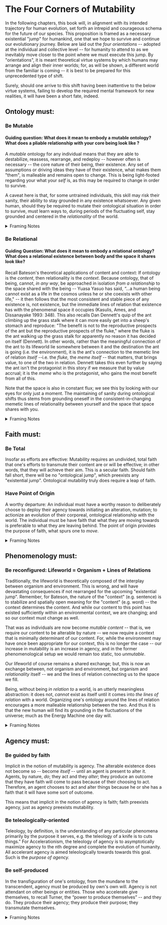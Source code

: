 # The Four Corners of Mutability

In the following chapters, this book will, in alignment with its intended trajectory for human evolution, set forth an intrepid and courageous schema for the future of our species. This proposition is framed as a necessary existential "jump" for humankind, one that we hope to survive and continue our evolutionary journey. Below are laid out the _four_ _orientations --_ adopted at the individual and collective level -- for humanity to attend to as we inevitably move closer to the point where we must execute this jump. By "orientations", it is meant theoretical virtue systems by which humans may arrange and align their inner worlds; for, as will be shown, a different world from the familiar is coming -- it is best to be prepared for this unprecedented type of shift.&#x20;

Surely, should one arrive to this shift having been inattentive to the below virtue systems, failing to develop the required mental framework for new realities, it will have been a short fate, indeed. &#x20;

## Ontology must:

### Be Mutable

#### Guiding question: What does it mean to embody a mutable ontology? What does a pliable relationship with your core being look like ?&#x20;

A _mutable_ ontology for any individual means that they are able to destabilize, reassess, rearrange, and redeploy -- however often is necessary -- the core nature of their being, their existence. Any set of assumptions or driving ideas they have of their existence, what makes them "them", is malleable and remains open to change. This is being light-footed regarding your what your _self_ is, as this may be required to change in order to survive.&#x20;

A caveat here is that, for some untrained individuals, this skill may risk their sanity, their ability to stay grounded in any existence whatsoever. Any given human, should they be required to mutate their ontological situation in order to survive, must learn ways to, during periods of the fluctuating self, stay grounded and centered in the _relationality_ of the world.&#x20;

<details>

<summary>Framing Notes</summary>

* Hegel: Phenomenology of Spirit (1807)
  * ontology mutate thru conflict + resolution
* Bergson: Creative Evolution (1907)
  * "becoming", adaptation

</details>

### Be Relational

#### Guiding Question: What does it mean to embody a relational ontology? What does a relational existence between body and the space it shares look like?&#x20;

Recall Bateson's theoretical applications of content and context: If ontology is the _content_, then relationality is the _context_. Because ontology, that of being, cannot, _in any way_, be approached in isolation _from a relationship_ to the space shared with the being -- Yuasa Yasuo has said, “…a human being cannot exist as a life in the cosmos unless he or she coexists with other life," -- it then follows that the most consistent and stable piece of any existence is, not existence, but the immediate lines of relation that existence has with the phenomenal space it occupies (Kasulis, Ames, and Dissanayake 1993: 348). This also recalls Dan Dennett's quip of the ant climbing up the grass stalk where it can more easily get into a sheep's stomach and reproduce: "The benefit is not to the reproductive prospects of the ant but the reproductive prospects of the fluke," where the fluke is the ant walking up the grass stalk for apparently no reason it has decided on itself (Dennett). In other words, rather than the meaningful connection of the ant to its lifeworld lie somewhere between it and the destination the ant is going (i.e. the environment), it is the ant's connection to the memetic line of relation _itself_ --i.e. the _fluke,_ the _meme itself_ -- that matters, that brings value, to one of the two in relation.  Dennett takes this even further by saying the ant isn't the protagonist in this story if we measure that by value accrual; it is the _meme_ who is the protagonist, who gains the most benefit from all of this.&#x20;

Note that the space is also in constant flux; we see this by looking with our eyes for only just a moment. The maintaining of sanity during ontological shifts thus stems from grounding oneself in the consistent-in-changing memetic lines of relationality between yourself and the space that space shares with you.&#x20;

<details>

<summary>Framing Notes</summary>

* Whitehead: Process and Reality (1929)
  * processes relational
* Ingold: The Perception of the Environment (2000)
  * "meshwork", existing is always relational to something

</details>

## Faith must:&#x20;

### Be Total

Insofar as efforts are effective: Mutability requires an undivided, total faith that one's efforts to transmute their content are or will be effective; in other words, that they will achieve their aim. This is a secular faith. Should faith fall short, there will be no "ontological jump", which preexists any "existential jump". Ontological mutability truly does require a leap of faith.&#x20;

### Have Point of Origin &#x20;

A worthy departure: An individual must have a worthy reason to deliberately choose to deploy their agency towards initiating an alteration, mutation; to actionize an evolution of their corporeal, ontological relationship with the world. The individual must be have faith that what they are moving towards is preferable to what they are leaving behind. The point of origin provides the purpose of faith, what spurs one to _move_.

<details>

<summary>Framing Notes</summary>

* Hegel: Phenomenology of Spirit (1807)
  * faith in synthesis
* Mises: Human Action (1949)
  * purposeful, faith in doing something will beget intended goal&#x20;

</details>

## Phenomenology must:

### Be reconfigured: Lifeworld = Organism + Lines of Relations&#x20;

Traditionally, the lifeworld is theoretically composed of the interplay between organism and environment. This is wrong, and will have devastating consequences if not rearranged for the upcoming "existential jump". Remember, for Bateson, the nature of  the "context" (e.g. sentence) is to stabilize and spatially open meaning for the "content" (e.g. word) -- the context determines the content. And while our content to this point has existed sufficiently within an environmental context, we are changing; and so our context must change as well.&#x20;

That was as individuals are now become _mutable content_ -- that is, we require our content to be alterable by nature --  we now require a context that is minimally determinant of our content. For, while the environment may have once been appropriate for our context, this is no longer the case -- our increase in mutability is an increase in agency, and in the former phenomenological setup we would remain too static, too _unmutable_.&#x20;

Our lifeworld of course remains a shared exchange; but, this is now an exchange between, not organism and environment, but organism and _relationality_ itself -- we and the lines of relation connecting us to the space we fill.&#x20;

Being, without being _in relation to_ a world, is an utterly meaningless abstraction: it does not, _cannot_ exist as itself until it comes into _the lines of relation_ with a world. Organizing one's ontology around the lines of relation encourages a more malleable relationship between the two. And thus it is that the new human will find its grounding in the fluctuations of the universe; much as the Energy Machine one day will.&#x20;

<details>

<summary>Framing Notes</summary>

* Husserl: The Crisis of European Sciences and Transcendental Phenomenology (1936)
  * if reinterpreted from individual to relation \*tension\*
* Merleau-Ponty: Phenomenology of Perception (1945)
  * embodied perception eveolves to incorporate relations

</details>

## Agency must:

### Be guided by faith

Implicit in the notion of mutability is agency. The alterable existence does not become so -- become _itself_ -- until an agent is present to alter it. Agents, by nature, _do_; they act and they _alter_; they produce an outcome that they have faith will come to pass because of their choosing to act. Therefore, an agent chooses to act and alter things because he or she has a faith that it will have some sort of outcome.&#x20;

This means that implicit in the notion of agency is faith; faith preexists agency, just as agency preexists mutability. &#x20;

### Be teleologically-oriented

Teleology, by definition, is the understanding of any particular phenomena primarily by the purpose it serves, e.g. the teleology of a knife is to cuts things." For Accelerationism, the teleology of agency is to asymptotically maximize agency to the nth degree and complete the evolution of humanity. All accelerant agency is aimed teleologically towards towards this goal. Such is the _purpose of agency._&#x20;

### Be self-produced&#x20;

In the transfiguration of one's ontology, from the mundane to the transcendent, agency must be produced by own's own will. Agency is not attendant on other beings or entities. Those who accelerate give themselves, to recall Turner, the “power to produce themselves” -- and they do. They produce their agency; they produce their purpose; they transmutate themselves. &#x20;

<details>

<summary>Framing Notes</summary>

* Mises: Human Action (1949)
  * teleology behind self-directed action
* Hegel: Phenomenology of Spirit (1807)
  * if reinterpreted, agency within the dialectic \*tension\*

</details>
